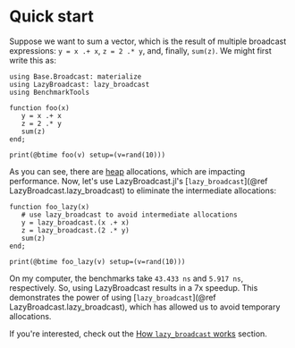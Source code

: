 # Quick start

Suppose we want to sum a vector, which is the result of multiple broadcast
expressions: `y = x .+ x`, `z = 2 .* y`, and, finally, `sum(z)`. We might first
write this as:

```@example quick
using Base.Broadcast: materialize
using LazyBroadcast: lazy_broadcast
using BenchmarkTools

function foo(x)
   y = x .+ x
   z = 2 .* y
   sum(z)
end;

print(@btime foo(v) setup=(v=rand(10)))
```

As you can see, there are [heap](https://en.wikipedia.org/wiki/Heap_
(data_structure)) allocations, which are impacting performance. Now, let's use
LazyBroadcast.jl's [`lazy_broadcast`](@ref LazyBroadcast.lazy_broadcast) to
eliminate the intermediate allocations:

```@example quick
function foo_lazy(x)
   # use lazy_broadcast to avoid intermediate allocations
   y = lazy_broadcast.(x .+ x)
   z = lazy_broadcast.(2 .* y)
   sum(z)
end;

print(@btime foo_lazy(v) setup=(v=rand(10)))
```

On my computer, the benchmarks take `43.433 ns` and `5.917 ns`, respectively.
So, using LazyBroadcast results in a 7x speedup. This demonstrates the power of
using [`lazy_broadcast`](@ref LazyBroadcast.lazy_broadcast), which has allowed
us to avoid temporary allocations.

If you're interested, check out the [How `lazy_broadcast` works](@ref) section.
